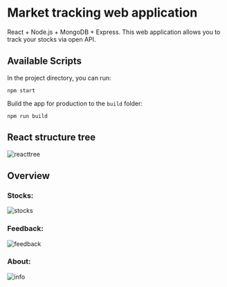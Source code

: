 # Market tracking web application

React + Node.js + MongoDB + Express. This web application allows you to track your stocks via open API.

## Available Scripts

In the project directory, you can run:

```
npm start
```

Build the app for production to the `build` folder:

```
npm run build
```

## React structure tree

![reacttree](https://github.com/sebastianbrzustowicz/Market-tracker-MERN/assets/66909222/fd47ffb6-bfcd-4cde-89fc-ccac9d71e798)

## Overview

### Stocks:

![stocks](https://github.com/sebastianbrzustowicz/Market-tracker-MERN/assets/66909222/a5bf13ed-a2e4-4967-872c-cc802eb5a74a)

### Feedback:

![feedback](https://github.com/sebastianbrzustowicz/Market-tracker-MERN/assets/66909222/d0e7609c-a8e2-4654-a0f5-bba9dbb26fd9)

### About:

![info](https://github.com/sebastianbrzustowicz/Market-tracker-MERN/assets/66909222/9b632d3d-22bb-420e-8c16-87df031e9b14)
